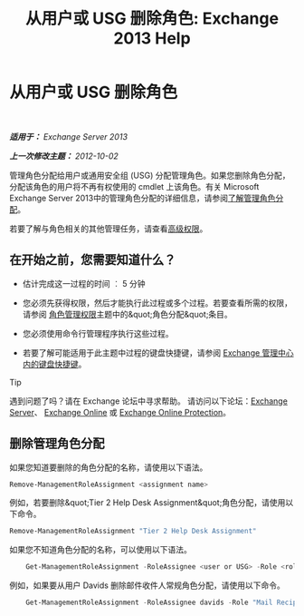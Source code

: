 ﻿---
title: '从用户或 USG 删除角色: Exchange 2013 Help'
TOCTitle: 从用户或 USG 删除角色
ms:assetid: df3510ef-e0c2-4d3c-81b0-7dc3e70c01a0
ms:mtpsurl: https://technet.microsoft.com/zh-cn/library/Dd351196(v=EXCHG.150)
ms:contentKeyID: 50491773
ms.date: 05/21/2018
mtps_version: v=EXCHG.150
ms.translationtype: MT
---

# 从用户或 USG 删除角色

 

_**适用于：** Exchange Server 2013_

_**上一次修改主题：** 2012-10-02_

管理角色分配给用户或通用安全组 (USG) 分配管理角色。如果您删除角色分配，分配该角色的用户将不再有权使用的 cmdlet 上该角色。有关 Microsoft Exchange Server 2013中的管理角色分配的详细信息，请参阅[了解管理角色分配](understanding-management-role-assignments-exchange-2013-help.md)。

若要了解与角色相关的其他管理任务，请查看[高级权限](advanced-permissions-exchange-2013-help.md)。

## 在开始之前，您需要知道什么？

  - 估计完成这一过程的时间 ︰ 5 分钟

  - 您必须先获得权限，然后才能执行此过程或多个过程。若要查看所需的权限，请参阅 [角色管理权限](role-management-permissions-exchange-2013-help.md)主题中的\&quot;角色分配\&quot;条目。

  - 您必须使用命令行管理程序执行这些过程。

  - 若要了解可能适用于此主题中过程的键盘快捷键，请参阅 [Exchange 管理中心内的键盘快捷键](keyboard-shortcuts-in-the-exchange-admin-center-exchange-online-protection-help.md)。

> [!TIP]  
> 遇到问题了吗？请在 Exchange 论坛中寻求帮助。 请访问以下论坛：<a href="https://go.microsoft.com/fwlink/p/?linkid=60612">Exchange Server</a>、 <a href="https://go.microsoft.com/fwlink/p/?linkid=267542">Exchange Online</a> 或 <a href="https://go.microsoft.com/fwlink/p/?linkid=285351">Exchange Online Protection</a>。


## 删除管理角色分配

如果您知道要删除的角色分配的名称，请使用以下语法。

```powershell
Remove-ManagementRoleAssignment <assignment name>
```

例如，若要删除\&quot;Tier 2 Help Desk Assignment\&quot;角色分配，请使用以下命令。

```powershell
Remove-ManagementRoleAssignment "Tier 2 Help Desk Assignment"
```

如果您不知道角色分配的名称，可以使用以下语法。

```powershell
    Get-ManagementRoleAssignment -RoleAssignee <user or USG> -Role <role name> -Delegating <$true | $false> | Remove-ManagementRoleAssignment 
```

例如，如果要从用户 Davids 删除邮件收件人常规角色分配，请使用以下命令。

```powershell
    Get-ManagementRoleAssignment -RoleAssignee davids -Role "Mail Recipients" -Delegating $false | Remove-ManagementRoleAssignment
```
